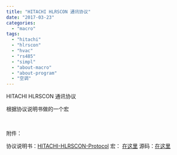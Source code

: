 ```yaml
---
title: "HITACHI HLRSCON 通讯协议"
date: "2017-03-23"
categories: 
  - "macro"
tags: 
  - "hitachi"
  - "hlrscon"
  - "hvac"
  - "rs485"
  - "simpl"
  - "about-macro"
  - "about-program"
  - "空调"
---
```


HITACHI HLRSCON 通讯协议

根据协议说明书做的一个宏

 

附件：

协议说明书：[HITACHI-HLRSCON-Protocol](https://www.apcube.com/wp-content/uploads/2017/03/HITACHI-HLRSCON-Protocol.pdf) 宏： [在这里](https://dailyuploads.net/b1pr27t3gpbs) 源码：[在这里](https://github.com/SimplPlus/HITACHI)
